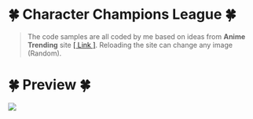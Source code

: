 # 🍀 Character Champions League 🍀
> The code samples are all coded by me based on ideas from <b>Anime Trending</b> site <a href="https://www.facebook.com/Anitrendz">[ Link ]</a>.
> Reloading the site can change any image (Random).
# 🍀 Preview 🍀
<a align="right" href="https://nino.is-a.dev/" target="_blank">
    <img align="center" width="auto" src="https://raw.githubusercontent.com/TokisakiNinoVn/HonkaiStarRailLoadingHTML-CSS/main/preview-HSR.png"/>
</a>
